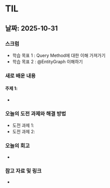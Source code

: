 # TIL

## 날짜: 2025-10-31

### 스크럼
- 학습 목표 1 : Query Method에 대한 이해 가져가기
- 학습 목표 2 : @EntityGraph 이해하기

### 새로 배운 내용
#### 주제 1:
-

### 오늘의 도전 과제와 해결 방법
- 도전 과제 1:
- 도전 과제 2:

### 오늘의 회고
- 

### 참고 자료 및 링크
- 
